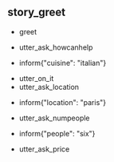 ## story_greet
* greet
- utter_ask_howcanhelp
* inform{"cuisine": "italian"}
- utter_on_it
- utter_ask_location
* inform{"location": "paris"}
- utter_ask_numpeople
* inform{"people": "six"}
- utter_ask_price